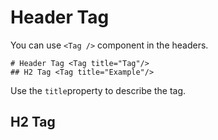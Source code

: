 # Header Tag <Tag title="Tag"/>

You can use `<Tag />` component in the headers.

```
# Header Tag <Tag title="Tag"/>
## H2 Tag <Tag title="Example"/>
```

Use the `title`property  to describe the tag.

## H2 Tag <Tag title="Example"/>
